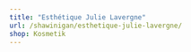 ```yaml
---
title: "Esthétique Julie Lavergne"
url: /shawinigan/esthetique-julie-lavergne/
shop: Kosmetik
---
```

